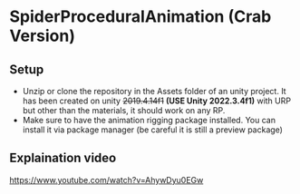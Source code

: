 # SpiderProceduralAnimation (Crab Version)

## Setup
- Unzip or clone the repository in the Assets folder of an unity project. It has been created on unity ~~2019.4.14f1~~ **(USE Unity 2022.3.4f1)** with URP but other than the materials, it should work on any RP.
- Make sure to have the animation rigging package installed. You can install it via package manager (be careful it is still a preview package)

## Explaination video
https://www.youtube.com/watch?v=AhywDyu0EGw
